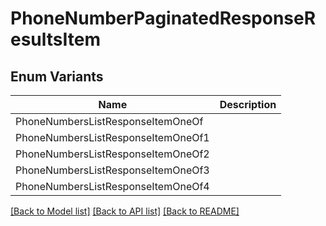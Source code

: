 # PhoneNumberPaginatedResponseResultsItem

## Enum Variants

| Name | Description |
|---- | -----|
| PhoneNumbersListResponseItemOneOf |  |
| PhoneNumbersListResponseItemOneOf1 |  |
| PhoneNumbersListResponseItemOneOf2 |  |
| PhoneNumbersListResponseItemOneOf3 |  |
| PhoneNumbersListResponseItemOneOf4 |  |

[[Back to Model list]](../README.md#documentation-for-models) [[Back to API list]](../README.md#documentation-for-api-endpoints) [[Back to README]](../README.md)



